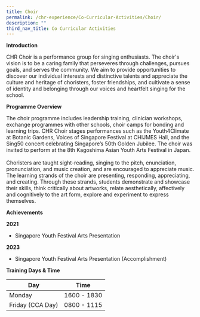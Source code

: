 ```yaml
---
title: Choir
permalink: /chr-experience/Co-Curricular-Activities/Choir/
description: ""
third_nav_title: Co Curricular Activities
---
```

**Introduction**

CHR Choir is a performance group for singing enthusiasts. The choir's vision is to be a caring family that perseveres through challenges, pursues goals, and serves the community. We aim to provide opportunities to discover our individual interests and distinctive talents and appreciate the culture and heritage of choristers, foster friendships, and cultivate a sense of identity and belonging through our voices and heartfelt singing for the school.

**Programme Overview**

The choir programme includes leadership training, clinician workshops, exchange programmes with other schools, choir camps for bonding and learning trips. CHR Choir stages performances such as the Youth4Climate at Botanic Gardens, Voices of Singapore Festival at CHIJMES Hall, and the Sing50 concert celebrating Singapore’s 50th Golden Jubilee. The choir was invited to perform at the 8th Kagoshima Asian Youth Arts Festival in Japan.<br><br>
Choristers are taught sight-reading, singing to the pitch, enunciation, pronunciation, and music creation, and are encouraged to appreciate music. The learning strands of the choir are presenting, responding, appreciating, and creating. Through these strands, students demonstrate and showcase their skills, think critically about artworks, relate aesthetically, affectively and cognitively to the art form, explore and experiment to express themselves.

 **Achievements**
 
**2021** <br>
- Singapore Youth Festival Arts Presentation

**2023**<br>
- Singapore Youth Festival Arts Presentation (Accomplishment)

**Training Days &amp; Time**

| Day| Time | 
| -------- | -------- | 
| Monday  | 1600 - 1830 | 
| Friday (CCA Day) | 0800 - 1115 |